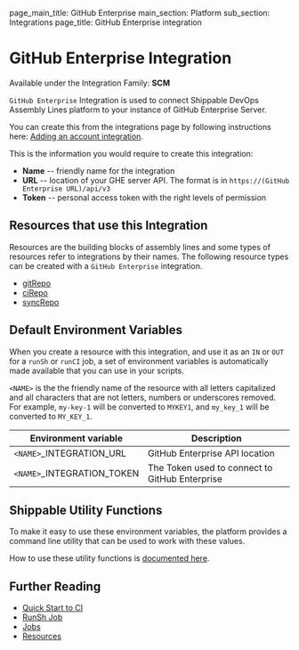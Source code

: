 page_main_title: GitHub Enterprise
main_section: Platform
sub_section: Integrations
page_title: GitHub Enterprise integration

# GitHub Enterprise Integration

Available under the Integration Family: **SCM**

`GitHub Enterprise` Integration is used to connect Shippable DevOps Assembly Lines platform to your instance of GitHub Enterprise Server.

You can create this from the integrations page by following instructions here: [Adding an account integration](/platform/management/integrations/#adding-an-account-integration).

This is the information you would require to create this integration:

* **Name** -- friendly name for the integration
* **URL** -- location of your GHE server API. The format is in `https://(GitHub Enterprise URL)/api/v3`
* **Token** -- personal access token with the right levels of permission

## Resources that use this Integration
Resources are the building blocks of assembly lines and some types of resources refer to integrations by their names. The following resource types can be created with a `GitHub Enterprise` integration.

* [gitRepo](/platform/workflow/resource/gitrepo)
* [ciRepo](/platform/workflow/resource/cirepo)
* [syncRepo](/platform/workflow/resource/syncrepo)

## Default Environment Variables
When you create a resource with this integration, and use it as an `IN` or `OUT` for a `runSh` or `runCI` job, a set of environment variables is automatically made available that you can use in your scripts.

`<NAME>` is the the friendly name of the resource with all letters capitalized and all characters that are not letters, numbers or underscores removed. For example, `my-key-1` will be converted to `MYKEY1`, and `my_key_1` will be converted to `MY_KEY_1`.

| Environment variable						| Description                         |
| ------------- 								|------------------------------------ |
| `<NAME>`\_INTEGRATION\_URL    			| GitHub Enterprise API location |
| `<NAME>`\_INTEGRATION\_TOKEN			| The Token used to connect to GitHub Enterprise |

## Shippable Utility Functions
To make it easy to use these environment variables, the platform provides a command line utility that can be used to work with these values.

How to use these utility functions is [documented here](/platform/tutorial/workflow/using-shipctl).

## Further Reading
* [Quick Start to CI](/getting-started/ci-sample)
* [RunSh Job](/platform/workflow/job/runsh)
* [Jobs](/platform/workflow/job/overview)
* [Resources](/platform/workflow/resource/overview)

